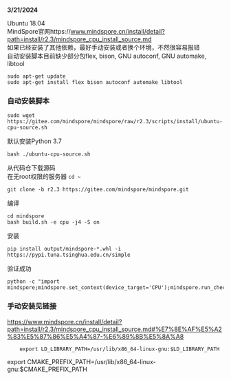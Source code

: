 **3/21/2024**  
  
Ubuntu 18.04  
MindSpore官网https://www.mindspore.cn/install/detail?path=install/r2.3/mindspore_cpu_install_source.md  
如果已经安装了其他依赖，最好手动安装或者换个环境，不然很容易报错    
自动安装脚本目前缺少部分包flex, bison, GNU autoconf, GNU automake, libtool   
```
sudo apt-get update
sudo apt-get install flex bison autoconf automake libtool
```
### 自动安装脚本
```
sudo wget https://gitee.com/mindspore/mindspore/raw/r2.3/scripts/install/ubuntu-cpu-source.sh
```
默认安装Python 3.7   
```
bash ./ubuntu-cpu-source.sh
```
从代码仓下载源码  
在无root权限的服务器 ```cd ~ ```
```
git clone -b r2.3 https://gitee.com/mindspore/mindspore.git
```
编译  
```
cd mindspore  
bash build.sh -e cpu -j4 -S on
```
安装  
```
pip install output/mindspore-*.whl -i https://pypi.tuna.tsinghua.edu.cn/simple
```
验证成功  
```
python -c "import mindspore;mindspore.set_context(device_target='CPU');mindspore.run_check()"
```


### 手动安装见链接
https://www.mindspore.cn/install/detail?path=install/r2.3/mindspore_cpu_install_source.md#%E7%8E%AF%E5%A2%83%E5%87%86%E5%A4%87-%E6%89%8B%E5%8A%A8




        export LD_LIBRARY_PATH=/usr/lib/x86_64-linux-gnu:$LD_LIBRARY_PATH
export CMAKE_PREFIX_PATH=/usr/lib/x86_64-linux-gnu:$CMAKE_PREFIX_PATH
